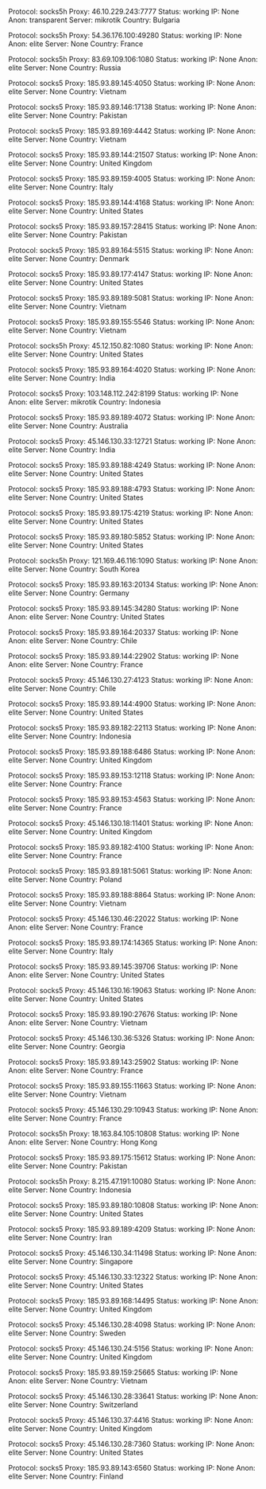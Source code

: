 Protocol: socks5h
Proxy: 46.10.229.243:7777
Status: working
IP: None
Anon: transparent
Server: mikrotik
Country: Bulgaria

Protocol: socks5h
Proxy: 54.36.176.100:49280
Status: working
IP: None
Anon: elite
Server: None
Country: France

Protocol: socks5h
Proxy: 83.69.109.106:1080
Status: working
IP: None
Anon: elite
Server: None
Country: Russia

Protocol: socks5
Proxy: 185.93.89.145:4050
Status: working
IP: None
Anon: elite
Server: None
Country: Vietnam

Protocol: socks5
Proxy: 185.93.89.146:17138
Status: working
IP: None
Anon: elite
Server: None
Country: Pakistan

Protocol: socks5
Proxy: 185.93.89.169:4442
Status: working
IP: None
Anon: elite
Server: None
Country: Vietnam

Protocol: socks5
Proxy: 185.93.89.144:21507
Status: working
IP: None
Anon: elite
Server: None
Country: United Kingdom

Protocol: socks5
Proxy: 185.93.89.159:4005
Status: working
IP: None
Anon: elite
Server: None
Country: Italy

Protocol: socks5
Proxy: 185.93.89.144:4168
Status: working
IP: None
Anon: elite
Server: None
Country: United States

Protocol: socks5
Proxy: 185.93.89.157:28415
Status: working
IP: None
Anon: elite
Server: None
Country: Pakistan

Protocol: socks5
Proxy: 185.93.89.164:5515
Status: working
IP: None
Anon: elite
Server: None
Country: Denmark

Protocol: socks5
Proxy: 185.93.89.177:4147
Status: working
IP: None
Anon: elite
Server: None
Country: United States

Protocol: socks5
Proxy: 185.93.89.189:5081
Status: working
IP: None
Anon: elite
Server: None
Country: Vietnam

Protocol: socks5
Proxy: 185.93.89.155:5546
Status: working
IP: None
Anon: elite
Server: None
Country: Vietnam

Protocol: socks5h
Proxy: 45.12.150.82:1080
Status: working
IP: None
Anon: elite
Server: None
Country: United States

Protocol: socks5
Proxy: 185.93.89.164:4020
Status: working
IP: None
Anon: elite
Server: None
Country: India

Protocol: socks5
Proxy: 103.148.112.242:8199
Status: working
IP: None
Anon: elite
Server: mikrotik
Country: Indonesia

Protocol: socks5
Proxy: 185.93.89.189:4072
Status: working
IP: None
Anon: elite
Server: None
Country: Australia

Protocol: socks5
Proxy: 45.146.130.33:12721
Status: working
IP: None
Anon: elite
Server: None
Country: India

Protocol: socks5
Proxy: 185.93.89.188:4249
Status: working
IP: None
Anon: elite
Server: None
Country: United States

Protocol: socks5
Proxy: 185.93.89.188:4793
Status: working
IP: None
Anon: elite
Server: None
Country: United States

Protocol: socks5
Proxy: 185.93.89.175:4219
Status: working
IP: None
Anon: elite
Server: None
Country: United States

Protocol: socks5
Proxy: 185.93.89.180:5852
Status: working
IP: None
Anon: elite
Server: None
Country: United States

Protocol: socks5h
Proxy: 121.169.46.116:1090
Status: working
IP: None
Anon: elite
Server: None
Country: South Korea

Protocol: socks5
Proxy: 185.93.89.163:20134
Status: working
IP: None
Anon: elite
Server: None
Country: Germany

Protocol: socks5
Proxy: 185.93.89.145:34280
Status: working
IP: None
Anon: elite
Server: None
Country: United States

Protocol: socks5
Proxy: 185.93.89.164:20337
Status: working
IP: None
Anon: elite
Server: None
Country: Chile

Protocol: socks5
Proxy: 185.93.89.144:22902
Status: working
IP: None
Anon: elite
Server: None
Country: France

Protocol: socks5
Proxy: 45.146.130.27:4123
Status: working
IP: None
Anon: elite
Server: None
Country: Chile

Protocol: socks5
Proxy: 185.93.89.144:4900
Status: working
IP: None
Anon: elite
Server: None
Country: United States

Protocol: socks5
Proxy: 185.93.89.182:22113
Status: working
IP: None
Anon: elite
Server: None
Country: Indonesia

Protocol: socks5
Proxy: 185.93.89.188:6486
Status: working
IP: None
Anon: elite
Server: None
Country: United Kingdom

Protocol: socks5
Proxy: 185.93.89.153:12118
Status: working
IP: None
Anon: elite
Server: None
Country: France

Protocol: socks5
Proxy: 185.93.89.153:4563
Status: working
IP: None
Anon: elite
Server: None
Country: France

Protocol: socks5
Proxy: 45.146.130.18:11401
Status: working
IP: None
Anon: elite
Server: None
Country: United Kingdom

Protocol: socks5
Proxy: 185.93.89.182:4100
Status: working
IP: None
Anon: elite
Server: None
Country: France

Protocol: socks5
Proxy: 185.93.89.181:5061
Status: working
IP: None
Anon: elite
Server: None
Country: Poland

Protocol: socks5
Proxy: 185.93.89.188:8864
Status: working
IP: None
Anon: elite
Server: None
Country: Vietnam

Protocol: socks5
Proxy: 45.146.130.46:22022
Status: working
IP: None
Anon: elite
Server: None
Country: France

Protocol: socks5
Proxy: 185.93.89.174:14365
Status: working
IP: None
Anon: elite
Server: None
Country: Italy

Protocol: socks5
Proxy: 185.93.89.145:39706
Status: working
IP: None
Anon: elite
Server: None
Country: United States

Protocol: socks5
Proxy: 45.146.130.16:19063
Status: working
IP: None
Anon: elite
Server: None
Country: United States

Protocol: socks5
Proxy: 185.93.89.190:27676
Status: working
IP: None
Anon: elite
Server: None
Country: Vietnam

Protocol: socks5
Proxy: 45.146.130.36:5326
Status: working
IP: None
Anon: elite
Server: None
Country: Georgia

Protocol: socks5
Proxy: 185.93.89.143:25902
Status: working
IP: None
Anon: elite
Server: None
Country: France

Protocol: socks5
Proxy: 185.93.89.155:11663
Status: working
IP: None
Anon: elite
Server: None
Country: Vietnam

Protocol: socks5
Proxy: 45.146.130.29:10943
Status: working
IP: None
Anon: elite
Server: None
Country: France

Protocol: socks5h
Proxy: 18.163.84.105:10808
Status: working
IP: None
Anon: elite
Server: None
Country: Hong Kong

Protocol: socks5
Proxy: 185.93.89.175:15612
Status: working
IP: None
Anon: elite
Server: None
Country: Pakistan

Protocol: socks5h
Proxy: 8.215.47.191:10080
Status: working
IP: None
Anon: elite
Server: None
Country: Indonesia

Protocol: socks5
Proxy: 185.93.89.180:10808
Status: working
IP: None
Anon: elite
Server: None
Country: United States

Protocol: socks5
Proxy: 185.93.89.189:4209
Status: working
IP: None
Anon: elite
Server: None
Country: Iran

Protocol: socks5
Proxy: 45.146.130.34:11498
Status: working
IP: None
Anon: elite
Server: None
Country: Singapore

Protocol: socks5
Proxy: 45.146.130.33:12322
Status: working
IP: None
Anon: elite
Server: None
Country: United States

Protocol: socks5
Proxy: 185.93.89.168:14495
Status: working
IP: None
Anon: elite
Server: None
Country: United Kingdom

Protocol: socks5
Proxy: 45.146.130.28:4098
Status: working
IP: None
Anon: elite
Server: None
Country: Sweden

Protocol: socks5
Proxy: 45.146.130.24:5156
Status: working
IP: None
Anon: elite
Server: None
Country: United Kingdom

Protocol: socks5
Proxy: 185.93.89.159:25665
Status: working
IP: None
Anon: elite
Server: None
Country: Vietnam

Protocol: socks5
Proxy: 45.146.130.28:33641
Status: working
IP: None
Anon: elite
Server: None
Country: Switzerland

Protocol: socks5
Proxy: 45.146.130.37:4416
Status: working
IP: None
Anon: elite
Server: None
Country: United Kingdom

Protocol: socks5
Proxy: 45.146.130.28:7360
Status: working
IP: None
Anon: elite
Server: None
Country: United States

Protocol: socks5
Proxy: 185.93.89.143:6560
Status: working
IP: None
Anon: elite
Server: None
Country: Finland


